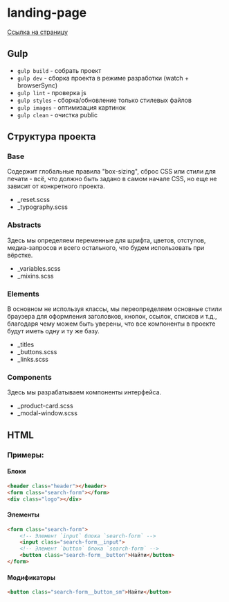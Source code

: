 # landing-page
[Ссылка на страницу](https://marinarium.github.io/landing-page/public/)

## Gulp
- `gulp build` - собрать проект
- `gulp dev` - сборка проекта в режиме разработки (watch + browserSync)
- `gulp lint` - проверка js 
- `gulp styles` - сборка/обновление только стилевых файлов
- `gulp images` - оптимизация картинок
- `gulp clean` - очистка public

## Структура проекта
### Base
Содержит глобальные правила "box-sizing", сброс CSS или стили для печати - всё, что должно быть задано в самом начале CSS, но еще не зависит от конкретного проекта.
- _reset.scss 
- _typography.scss   

### Abstracts
Здесь мы определяем переменные для шрифта, цветов, отступов, медиа-запросов и всего остального, что будем использовать при вёрстке.
- _variables.scss  
- _mixins.scss      

### Elements
В основном не используя классы, мы переопределяем основные стили браузера для оформления заголовков, кнопок, ссылок, списков и т.д., благодаря чему можем быть уверены, что все компоненты в проекте будут иметь одну и ту же базу.
- _titles
- _buttons.scss
- _links.scss

### Components
Здесь мы разрабатываем компоненты интерфейса.
- _product-card.scss
- _modal-window.scss

## HTML
### Примеры:
#### Блоки
```html
<header class="header"></header>
<form class="search-form"></form>
<div class="logo"></div>
```
#### Элементы
```html
<form class="search-form">
    <!-- Элемент `input` блока `search-form` -->
    <input class="search-form__input">
    <!-- Элемент `button` блока `search-form` -->
    <button class="search-form__button">Найти</button>
</form>
```
#### Модификаторы
```html
<button class="search-form__button_sm">Найти</button>

```
